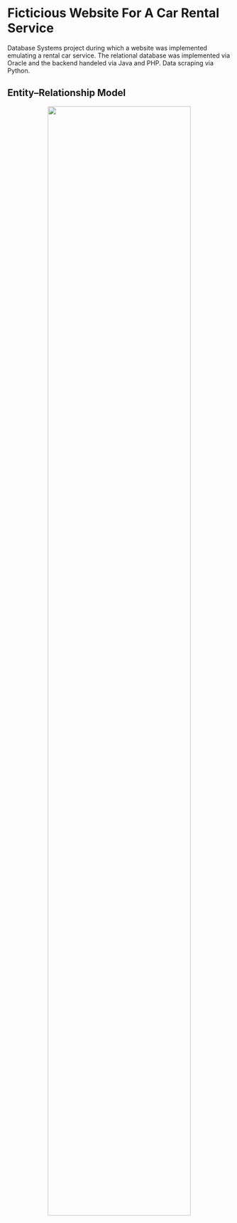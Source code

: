 # Ficticious Website For A Car Rental Service
 
Database Systems project during which a website was implemented emulating a rental car service. The relational database was implemented via Oracle and the backend handeled via Java and PHP. Data scraping via Python.

## Entity–Relationship Model

<p align="center">
  <img src="https://github.com/glarkstoat/DBS-Project/assets/74681570/54444afa-465c-4866-8326-63af82b5a0a0" width="80%" />
</p>

